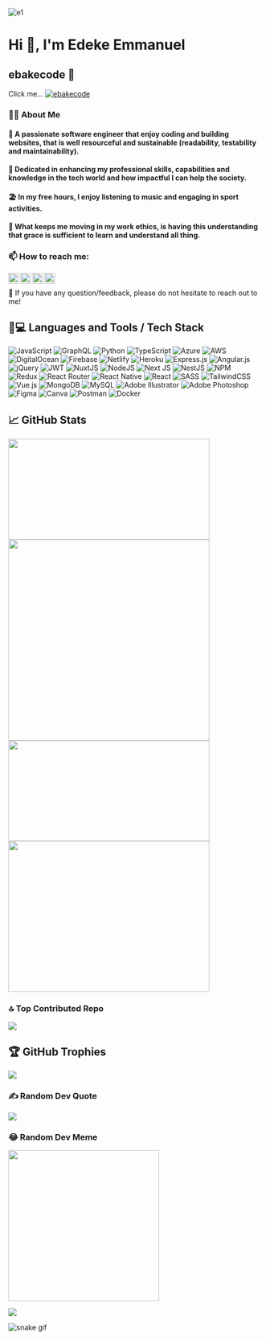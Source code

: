 ![e1](https://user-images.githubusercontent.com/83608361/176993410-0c4b41aa-8693-4165-b074-971d121f4b02.jpg)

# Hi 👋, I'm Edeke Emmanuel
## ebakecode 🤝
Click me... [![ebakecode](https://img.shields.io/badge/ebakecode-red?style=for-the-badge&logo=ebakecode&logoColor=red)](https://ebakecode.web.app/)

### 🧑‍💻 About Me
#### 🧑 A passionate software engineer that enjoy coding and building websites, that is well resourceful and sustainable (readability, testability and maintainability).
#### 🎯 Dedicated in enhancing my professional skills, capabilities and knowledge in the tech world and how impactful I can help the society.
#### 🏖️ In my free hours, I enjoy listening to music and engaging in sport activities.
#### 🧗 What keeps me moving in my work ethics, is having this understanding that grace is sufficient to learn and understand all thing.


### 📫 How to reach me:


<a href="https://www.linkedin.com/in/ebakecode"><img align="left" src="https://raw.githubusercontent.com/yushi1007/yushi1007/main/images/linkedin.svg" alt="EBakeCode | LinkedIn" width="21px"/></a>



<a href="https://mobile.twitter.com/EBakeCode/"><img align="left" src="https://img.icons8.com/fluency/48/000000/twitter.png" alt="EBakeCode | Instagram" width="21px"/></a>



<a href="https://www.facebook.com/EBakeCode/"><img align="left" src="https://img.icons8.com/fluency/48/000000/facebook-new.png" alt="EBakeCode | Facebook" width="21px"/></a>



<a href="https://instagram.com/ebakecode"><img align="left" src="https://raw.githubusercontent.com/yushi1007/yushi1007/main/images/instagram.svg" alt="EBakeCode | Instagram" width="21px"/></a>

</br>

 💬 If you have any question/feedback, please do not hesitate to reach out to me!



## 🧲💻 Languages and Tools / Tech Stack

![JavaScript](https://img.shields.io/badge/javascript-%23323330.svg?style=plastic&logo=javascript&logoColor=%23F7DF1E) ![GraphQL](https://img.shields.io/badge/-GraphQL-E10098?style=plastic&logo=graphql&logoColor=white) ![Python](https://img.shields.io/badge/python-3670A0?style=plastic&logo=python&logoColor=ffdd54) ![TypeScript](https://img.shields.io/badge/typescript-%23007ACC.svg?style=plastic&logo=typescript&logoColor=white) ![Azure](https://img.shields.io/badge/azure-%230072C6.svg?style=plastic&logo=azure-devops&logoColor=white) ![AWS](https://img.shields.io/badge/AWS-%23FF9900.svg?style=plastic&logo=amazon-aws&logoColor=white) ![DigitalOcean](https://img.shields.io/badge/DigitalOcean-%230167ff.svg?style=plastic&logo=digitalOcean&logoColor=white) ![Firebase](https://img.shields.io/badge/firebase-%23039BE5.svg?style=plastic&logo=firebase) ![Netlify](https://img.shields.io/badge/netlify-%23000000.svg?style=plastic&logo=netlify&logoColor=#00C7B7) ![Heroku](https://img.shields.io/badge/heroku-%23430098.svg?style=plastic&logo=heroku&logoColor=white) ![Express.js](https://img.shields.io/badge/express.js-%23404d59.svg?style=plastic&logo=express&logoColor=%2361DAFB) ![Angular.js](https://img.shields.io/badge/angular.js-%23E23237.svg?style=plastic&logo=angularjs&logoColor=white) ![jQuery](https://img.shields.io/badge/jquery-%230769AD.svg?style=plastic&logo=jquery&logoColor=white) ![JWT](https://img.shields.io/badge/JWT-black?style=plastic&logo=JSON%20web%20tokens) ![NuxtJS](https://img.shields.io/badge/Nuxt-black?style=plastic&logo=nuxt.js&logoColor=white) ![NodeJS](https://img.shields.io/badge/node.js-6DA55F?style=plastic&logo=node.js&logoColor=white) ![Next JS](https://img.shields.io/badge/Next-black?style=plastic&logo=next.js&logoColor=white) ![NestJS](https://img.shields.io/badge/nestjs-%23E0234E.svg?style=plastic&logo=nestjs&logoColor=white) ![NPM](https://img.shields.io/badge/NPM-%23000000.svg?style=plastic&logo=npm&logoColor=white) ![Redux](https://img.shields.io/badge/redux-%23593d88.svg?style=plastic&logo=redux&logoColor=white) ![React Router](https://img.shields.io/badge/React_Router-CA4245?style=plastic&logo=react-router&logoColor=white) ![React Native](https://img.shields.io/badge/react_native-%2320232a.svg?style=plastic&logo=react&logoColor=%2361DAFB) ![React](https://img.shields.io/badge/react-%2320232a.svg?style=plastic&logo=react&logoColor=%2361DAFB) ![SASS](https://img.shields.io/badge/SASS-hotpink.svg?style=plastic&logo=SASS&logoColor=white) ![TailwindCSS](https://img.shields.io/badge/tailwindcss-%2338B2AC.svg?style=plastic&logo=tailwind-css&logoColor=white) ![Vue.js](https://img.shields.io/badge/vuejs-%2335495e.svg?style=plastic&logo=vuedotjs&logoColor=%234FC08D) ![MongoDB](https://img.shields.io/badge/MongoDB-%234ea94b.svg?style=plastic&logo=mongodb&logoColor=white) ![MySQL](https://img.shields.io/badge/mysql-%2300f.svg?style=plastic&logo=mysql&logoColor=white) ![Adobe Illustrator](https://img.shields.io/badge/adobeillustrator-%23FF9A00.svg?style=plastic&logo=adobeillustrator&logoColor=white) ![Adobe Photoshop](https://img.shields.io/badge/adobephotoshop-%2331A8FF.svg?style=plastic&logo=adobephotoshop&logoColor=white) 	![Figma](https://img.shields.io/badge/figma-%23F24E1E.svg?style=plastic&logo=figma&logoColor=white) ![Canva](https://img.shields.io/badge/Canva-%2300C4CC.svg?style=plastic&logo=Canva&logoColor=white) ![Postman](https://img.shields.io/badge/Postman-FF6C37?style=plastic&logo=postman&logoColor=white) ![Docker](https://img.shields.io/badge/docker-%230db7ed.svg?style=plastic&logo=docker&logoColor=white)



## 📈 GitHub Stats 

<a href="https://github.com/edekeemmanuel">
  <img height=200 width=400 align="center" src="https://github-readme-stats.vercel.app/api?username=edekeemmanuel&show_icons=true&theme=tokyonight" />
</a>
<a href="https://github.com/edekeemmanuel">
  <img height:300 width=400 align="center" src="http://github-readme-streak-stats.herokuapp.com?user=edekeemmanuel&theme=dark&background=#4300A" />
</a>

<a href="https://github.com/edekeemmanuel">
  <img height=200 width=400 align="center" src="https://github-readme-stats.vercel.app/api/wakatime?username=edekeemmanuel&layout=compact&theme=dark&background=#4300A" />
</a>
<a style="padding-top: 20px;"href="https://github.com/edekeemmanuel">
  <img  height=300 width=400 align="center" src="https://github-readme-stats.vercel.app/api/top-langs/?username=edekeemmanuel&layout=pie&show_icons=true&theme=tokyonight" />
</a>


### 🔝 Top Contributed Repo
![](https://github-contributor-stats.vercel.app/api?username=edekeemmanuel&limit=5&theme=radical&combine_all_yearly_contributions=true)



## 🏆 GitHub Trophies
![](https://github-profile-trophy.vercel.app/?username=edekeemmanuel&theme=discord&no-frame=false&no-bg=true&margin-w=4)

### ✍️ Random Dev Quote
![](https://quotes-github-readme.vercel.app/api?type=horizontal&theme=light)


### 😂 Random Dev Meme
<img src="https://rm.up.railway.app?user=edekeemmanuel&theme=dark&background=#4300A" width="300px"/>

[![](https://visitcount.itsvg.in/api?id=edekeemmanuel&icon=5&color=3)](https://visitcount.itsvg.in)


![snake gif](https://github.com/edekeemmanuel/edekeemmanuel/blob/output/github-contribution-grid-snake.gif)
<!--
--
[![](https://visitcount.itsvg.in/api?id=edekeemmanuel&icon=5&color=3)](https://visitcount.itsvg.in)

![snake gif](https://github.com/edekeemmanuel/edekeemmanuel/blob/output/github-contribution-grid-snake.gif)


### 😂 Random Dev Meme
<img src="https://rm.up.railway.app/" width="300px"/>

![Anurag's GitHub stats](https://github-readme-stats.vercel.app/api?username=edekeemmanuel&show_icons=true&theme=tokyonight)

[![GitHub Streak](http://github-readme-streak-stats.herokuapp.com?user=edekeemmanuel&theme=dark&background=#4300A8)](https://git.io/streak-stats)

## 📊 WakaTime Stats
[![Harlok's wakatime stats](https://github-readme-stats.vercel.app/api/wakatime?username=edekeemmanuel&layout=compact)](https://github.com/anuraghazra/github-readme-stats)

[![Top Langs](https://github-readme-stats.vercel.app/api/top-langs/?username=edekeemmanuel&layout=pie&theme=dark&background=#4300A8)](https://github.com/anuraghazra/github-readme-stats)

<a href="https://github.com/anuraghazra/github-readme-stats">
  <img height=200 align="center" src="https://github-readme-stats.vercel.app/api?username=anuraghazra" />
</a>
<a href="https://github.com/anuraghazra/convoychat">
  <img height=200 align="center" src="https://github-readme-stats.vercel.app/api/top-langs?username=anuraghazra&layout=compact&langs_count=8&card_width=320" />
</a>

<a href="https://github.com/anuraghazra/github-readme-stats">
  <img align="center" src="https://github-readme-stats.vercel.app/api/pin/?username=anuraghazra&repo=github-readme-stats" />
</a>
<a href="https://github.com/anuraghazra/convoychat">
  <img align="center" src="https://github-readme-stats.vercel.app/api/pin/?username=anuraghazra&repo=convoychat" />
</a>
-->
